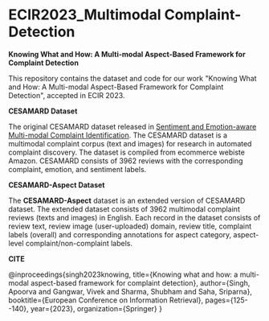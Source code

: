 # ECIR2023_Multimodal Complaint-Detection

**Knowing What and How: A Multi-modal Aspect-Based Framework for Complaint Detection**

This repository contains the dataset and code for our work "Knowing What and How: A Multi-modal Aspect-Based Framework for Complaint Detection", accepted in ECIR 2023.

**CESAMARD Dataset**

The original CESAMARD dataset released in [Sentiment and Emotion-aware Multi-modal Complaint Identification](https://ojs.aaai.org/index.php/AAAI/article/view/21476). The CESAMARD dataset is a multimodal complaint corpus (text and images) for research in automated complaint discovery. The dataset is compiled from ecommerce webiste Amazon. CESAMARD consists of 3962 reviews with the corresponding complaint, emotion, and sentiment labels.

**CESAMARD-Aspect Dataset**

The **CESAMARD-Aspect** dataset is an extended version of CESAMARD dataset. The extended dataset consists of 3962 multimodal complaint reviews (texts and images) in English. Each record in the dataset consists of review text, review image (user-uploaded) domain, review title, complaint labels (overall) and corresponding annotations for aspect category, aspect-level complaint/non-complaint labels.


**CITE**

@inproceedings{singh2023knowing,
  title={Knowing what and how: a multi-modal aspect-based framework for complaint detection},
  author={Singh, Apoorva and Gangwar, Vivek and Sharma, Shubham and Saha, Sriparna},
  booktitle={European Conference on Information Retrieval},
  pages={125--140},
  year={2023},
  organization={Springer}
}
